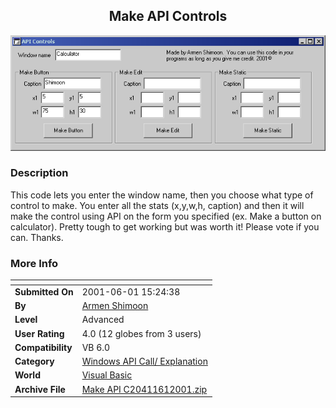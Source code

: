 ﻿<div align="center">

## Make API Controls

<img src="PIC2001611729245748.gif">
</div>

### Description

This code lets you enter the window name, then you choose what type of control to make. You enter all the stats (x,y,w,h, caption) and then it will make the control using API on the form you specified (ex. Make a button on calculator). Pretty tough to get working but was worth it! Please vote if you can. Thanks.
 
### More Info
 


<span>             |<span>
---                |---
**Submitted On**   |2001-06-01 15:24:38
**By**             |[Armen Shimoon](https://github.com/Planet-Source-Code/PSCIndex/blob/master/ByAuthor/armen-shimoon.md)
**Level**          |Advanced
**User Rating**    |4.0 (12 globes from 3 users)
**Compatibility**  |VB 6\.0
**Category**       |[Windows API Call/ Explanation](https://github.com/Planet-Source-Code/PSCIndex/blob/master/ByCategory/windows-api-call-explanation__1-39.md)
**World**          |[Visual Basic](https://github.com/Planet-Source-Code/PSCIndex/blob/master/ByWorld/visual-basic.md)
**Archive File**   |[Make API C20411612001\.zip](https://github.com/Planet-Source-Code/armen-shimoon-make-api-controls__1-23692/archive/master.zip)








